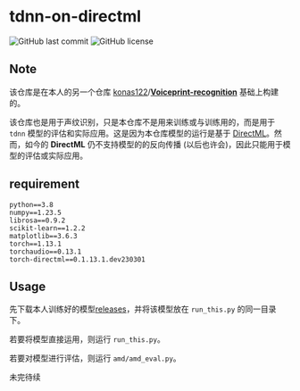 # tdnn-on-directml

![GitHub last commit](https://img.shields.io/github/last-commit/konas122/tdnn-on-directml)
![GitHub license](https://img.shields.io/github/license/konas122/tdnn-on-directml?style=flat-square)

## Note

该仓库是在本人的另一个仓库 [konas122](https://github.com/konas122)/**[Voiceprint-recognition](https://github.com/konas122/Voiceprint-recognition)** 基础上构建的。

该仓库也是用于声纹识别，只是本仓库不是用来训练或与训练用的，而是用于 `tdnn` 模型的评估和实际应用。这是因为本仓库模型的运行是基于 [DirectML](https://github.com/microsoft/DirectML)。然而，如今的 **DirectML** 仍不支持模型的的反向传播 (以后也许会)，因此只能用于模型的评估或实际应用。



## requirement

```
python==3.8
numpy==1.23.5
librosa==0.9.2
scikit-learn==1.2.2
matplotlib==3.6.3
torch==1.13.1
torchaudio==0.13.1
torch-directml==0.1.13.1.dev230301
```



## Usage

先下载本人训练好的模型[releases](https://github.com/konas122/tdnn-on-directml/releases)，并将该模型放在 `run_this.py` 的同一目录下。

若要将模型直接运用，则运行 `run_this.py`。

若要对模型进行评估，则运行 `amd/amd_eval.py`。



未完待续
